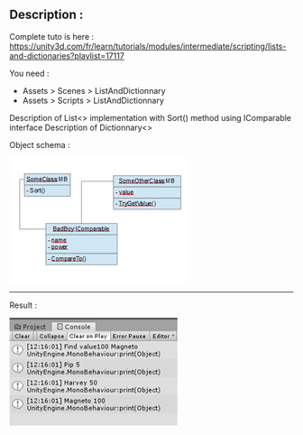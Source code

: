 ## Description :

Complete tuto is here :
https://unity3d.com/fr/learn/tutorials/modules/intermediate/scripting/lists-and-dictionaries?playlist=17117

You need :
- Assets > Scenes > ListAndDictionnary
- Assets > Scripts > ListAndDictionnary

Description of List<> implementation with Sort() method using IComparable interface
Description of Dictionnary<>

Object schema :

![GitHub Logo](SchemaObject.png)

<hr/>

Result :

![GitHub Logo](Result.png)
